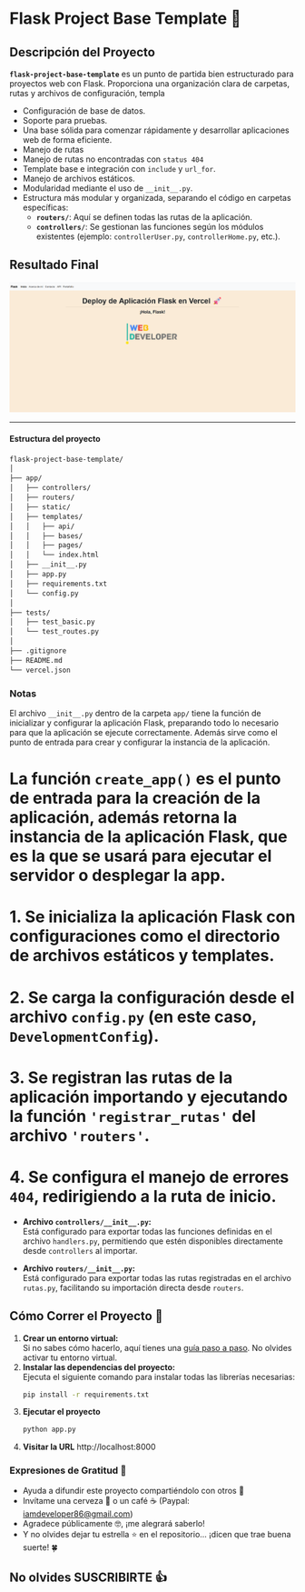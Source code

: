 # Flask Project Base Template 🚀

## Descripción del Proyecto  
**`flask-project-base-template`** es un punto de partida bien estructurado para proyectos web con Flask. Proporciona una organización clara de carpetas, rutas y archivos de configuración, templa

- Configuración de base de datos.  
- Soporte para pruebas.  
- Una base sólida para comenzar rápidamente y desarrollar aplicaciones web de forma eficiente.
- Manejo de rutas
- Manejo de rutas no encontradas con `status 404`
- Template base e integración con `include` y `url_for`.  
- Manejo de archivos estáticos.  
- Modularidad mediante el uso de `__init__.py`.  
- Estructura más modular y organizada, separando el código en carpetas específicas:  
  - **`routers/`**: Aquí se definen todas las rutas de la aplicación.  
  - **`controllers/`**: Se gestionan las funciones según los módulos existentes (ejemplo: `controllerUser.py`, `controllerHome.py`, etc.).  
  

## Resultado Final

![Resultado Final](https://raw.githubusercontent.com/urian121/imagenes-proyectos-github/refs/heads/master/deploy-web-con-Flask-en-vercel.png)

---


#### Estructura del proyecto
```bash
flask-project-base-template/
│
├── app/
│   ├── controllers/
│   ├── routers/
│   ├── static/
│   ├── templates/
│   │   ├── api/
│   │   ├── bases/
│   │   ├── pages/
│   │   └── index.html
│   ├── __init__.py
│   ├── app.py
│   ├── requirements.txt
│   └── config.py
│
├── tests/
│   ├── test_basic.py
│   └── test_routes.py
│
├── .gitignore
├── README.md
└── vercel.json
```

### Notas

El archivo `__init__.py` dentro de la carpeta `app/` tiene la función de inicializar y configurar la aplicación Flask, preparando todo lo necesario para que la aplicación se ejecute correctamente. Además sirve como el punto de entrada para crear y configurar la instancia de la aplicación.

# La función `create_app()` es el punto de entrada para la creación de la aplicación, además retorna la instancia de la aplicación Flask, que es la que se usará para ejecutar el servidor o desplegar la app.
# 1. Se inicializa la aplicación Flask con configuraciones como el directorio de archivos estáticos y templates.
# 2. Se carga la configuración desde el archivo `config.py` (en este caso, `DevelopmentConfig`).
# 3. Se registran las rutas de la aplicación importando y ejecutando la función `'registrar_rutas'` del archivo `'routers'`.
# 4. Se configura el manejo de errores `404`, redirigiendo a la ruta de inicio.


- **Archivo `controllers/__init__.py`:**  
  Está configurado para exportar todas las funciones definidas en el archivo `handlers.py`, permitiendo que estén disponibles directamente desde `controllers` al importar.

- **Archivo `routers/__init__.py`:**  
  Está configurado para exportar todas las rutas registradas en el archivo `rutas.py`, facilitando su importación directa desde `routers`.

## Cómo Correr el Proyecto 🚀  

1. **Crear un entorno virtual:**  
   Si no sabes cómo hacerlo, aquí tienes una [guía paso a paso](https://www.urianviera.com/python/crear-entornos-virtuales-en-python).
   No olvides activar tu entorno virtual.
2. **Instalar las dependencias del proyecto:**  
   Ejecuta el siguiente comando para instalar todas las librerías necesarias:  
   ```bash
   pip install -r requirements.txt
3. **Ejecutar el proyecto**
   ```bash
   python app.py
4. **Visitar la URL**
   http://localhost:8000


### Expresiones de Gratitud 🎁

- Ayuda a difundir este proyecto compartiéndolo con otros 📢  
- Invítame una cerveza 🍺 o un café ☕ (Paypal: iamdeveloper86@gmail.com)  
- Agradece públicamente 🤓, ¡me alegrará saberlo!  
- Y no olvides dejar tu estrella ⭐ en el repositorio... ¡dicen que trae buena suerte! 🍀  

## No olvides SUSCRIBIRTE 👍
